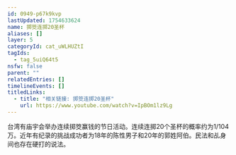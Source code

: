 ```yaml
---
id: 0949-p67k9kvp
lastUpdated: 1754633624
name: 掷筊连掷20圣杯
aliases: []
layer: 5
categoryId: cat_uWLHUZtI
tagIds:
  - tag_5uiQ64t5
nsfw: false
parent: ""
relatedEntries: []
timelineEvents: []
titledLinks:
  - title: "相关链接: 掷筊连掷20圣杯"
    url: https://www.youtube.com/watch?v=IpBOm1lz9Lg
---
```


台湾有庙宇会举办连续掷筊赢钱的节日活动。连续连掷20个圣杯的概率约为1/104万。近年有纪录的挑战成功者为18年的陈性男子和20年的郭姓阿伯。民法和乩身间也存在硬打的说法。